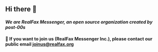 ## Hi there 👋

#### _We are RealFax Messenger, an open source organization created by post-00s_  
#### 🌈 If you want to join us (**RealFax Messenger Inc.**), please contact our public email joinus@realfax.org

